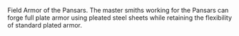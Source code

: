 Field Armor of the Pansars. The master smiths working for the Pansars can forge full plate armor using pleated steel sheets while retaining the flexibility of standard plated armor.
